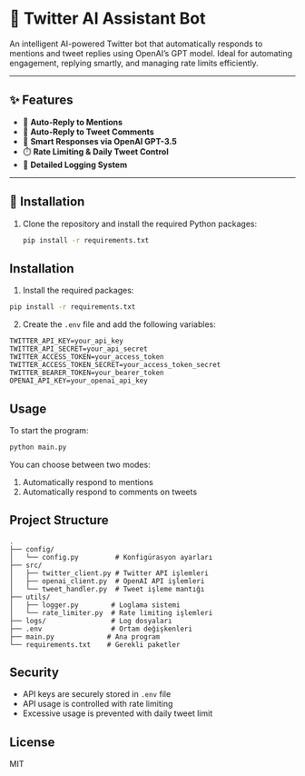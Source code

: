 # 🤖 Twitter AI Assistant Bot

An intelligent AI-powered Twitter bot that automatically responds to mentions and tweet replies using OpenAI’s GPT model. Ideal for automating engagement, replying smartly, and managing rate limits efficiently.

---

## ✨ Features

- 🔁 **Auto-Reply to Mentions**  
- 💬 **Auto-Reply to Tweet Comments**
- 🧠 **Smart Responses via OpenAI GPT-3.5**
- ⏱️ **Rate Limiting & Daily Tweet Control**
- 📜 **Detailed Logging System**

---

## 🚀 Installation

1. Clone the repository and install the required Python packages:
   ```bash
   pip install -r requirements.txt


## Installation

1. Install the required packages:
```bash
pip install -r requirements.txt
```

2. Create the `.env` file and add the following variables:
```
TWITTER_API_KEY=your_api_key
TWITTER_API_SECRET=your_api_secret
TWITTER_ACCESS_TOKEN=your_access_token
TWITTER_ACCESS_TOKEN_SECRET=your_access_token_secret
TWITTER_BEARER_TOKEN=your_bearer_token
OPENAI_API_KEY=your_openai_api_key
```

## Usage

To start the program:
```bash
python main.py
```

You can choose between two modes:
1. Automatically respond to mentions
2. Automatically respond to comments on tweets

## Project Structure

```
.
├── config/
│   └── config.py         # Konfigürasyon ayarları
├── src/
│   ├── twitter_client.py # Twitter API işlemleri
│   ├── openai_client.py  # OpenAI API işlemleri
│   └── tweet_handler.py  # Tweet işleme mantığı
├── utils/
│   ├── logger.py        # Loglama sistemi
│   └── rate_limiter.py  # Rate limiting işlemleri
├── logs/                # Log dosyaları
├── .env                 # Ortam değişkenleri
├── main.py             # Ana program
└── requirements.txt    # Gerekli paketler
```

## Security

- API keys are securely stored in `.env` file
- API usage is controlled with rate limiting
- Excessive usage is prevented with daily tweet limit

## License

MIT 
